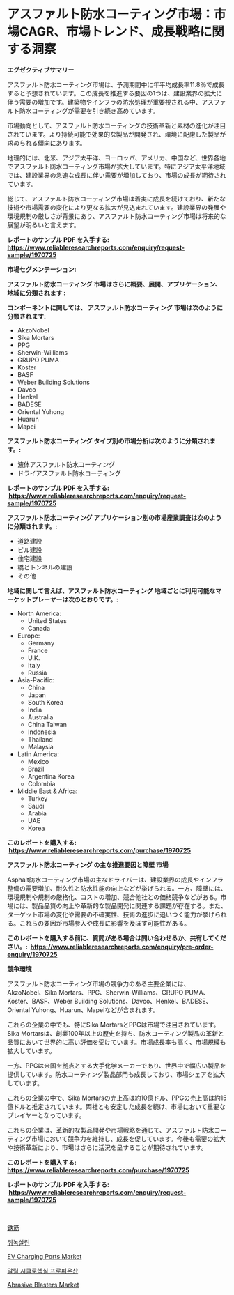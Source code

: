 <p><h1>アスファルト防水コーティング市場：市場CAGR、市場トレンド、成長戦略に関する洞察</h1></p><p><strong>エグゼクティブサマリー</strong></p>
<p><p>アスファルト防水コーティング市場は、予測期間中に年平均成長率11.8％で成長すると予想されています。この成長を推進する要因の1つは、建設業界の拡大に伴う需要の増加です。建築物やインフラの防水処理が重要視される中、アスファルト防水コーティングが需要を引き続き高めています。</p><p>市場動向として、アスファルト防水コーティングの技術革新と素材の進化が注目されています。より持続可能で効果的な製品が開発され、環境に配慮した製品が求められる傾向にあります。</p><p>地理的には、北米、アジア太平洋、ヨーロッパ、アメリカ、中国など、世界各地でアスファルト防水コーティング市場が拡大しています。特にアジア太平洋地域では、建設業界の急速な成長に伴い需要が増加しており、市場の成長が期待されています。</p><p>総じて、アスファルト防水コーティング市場は着実に成長を続けており、新たな技術や市場需要の変化により更なる拡大が見込まれています。建設業界の発展や環境規制の厳しさが背景にあり、アスファルト防水コーティング市場は将来的な展望が明るいと言えます。</p></p>
<p><strong>レポートのサンプル PDF を入手する: <a href="https://www.reliableresearchreports.com/enquiry/request-sample/1970725">https://www.reliableresearchreports.com/enquiry/request-sample/1970725</a></strong></p>
<p><strong>市場セグメンテーション:</strong></p>
<p><strong> アスファルト防水コーティング 市場はさらに概要、展開、アプリケーション、地域に分類されます :</strong></p>
<p><strong>コンポーネントに関しては、 アスファルト防水コーティング 市場は次のように分類されます: &nbsp;</strong></p>
<p><ul><li>AkzoNobel</li><li>Sika Mortars</li><li>PPG</li><li>Sherwin-Williams</li><li>GRUPO PUMA</li><li>Koster</li><li>BASF</li><li>Weber Building Solutions</li><li>Davco</li><li>Henkel</li><li>BADESE</li><li>Oriental Yuhong</li><li>Huarun</li><li>Mapei</li></ul></p>
<p><strong> アスファルト防水コーティング タイプ別の市場分析は次のように分類されます。:</strong></p>
<p><ul><li>液体アスファルト防水コーティング</li><li>ドライアスファルト防水コーティング</li></ul></p>
<p><strong>レポートのサンプル PDF を入手する: &nbsp;<a href="https://www.reliableresearchreports.com/enquiry/request-sample/1970725">https://www.reliableresearchreports.com/enquiry/request-sample/1970725</a></strong></p>
<p><strong> アスファルト防水コーティング アプリケーション別の市場産業調査は次のように分類されます。:</strong></p>
<p><ul><li>道路建設</li><li>ビル建設</li><li>住宅建設</li><li>橋とトンネルの建設</li><li>その他</li></ul></p>
<p><strong>地域に関して言えば、アスファルト防水コーティング 地域ごとに利用可能なマーケットプレーヤーは次のとおりです。:</strong></p>
<p><ul>
    <li>
        North America:
        <ul>
            <li>United States</li>
            <li>Canada</li>
        </ul>
    </li>
    <li>
        Europe:
        <ul>
            <li>Germany</li>
            <li>France</li>
            <li>U.K.</li>
            <li>Italy</li>
            <li>Russia</li>
        </ul>
    </li>
    <li>
        Asia-Pacific:
        <ul>
            <li>China</li>
            <li>Japan</li>
            <li>South Korea</li>
            <li>India</li>
            <li>Australia</li>
            <li>China Taiwan</li>
            <li>Indonesia</li>
            <li>Thailand</li>
            <li>Malaysia</li>
        </ul>
    </li>
    <li>
        Latin America:
        <ul>
            <li>Mexico</li>
            <li>Brazil</li>
            <li>Argentina Korea</li>
            <li>Colombia</li>
        </ul>
    </li>
    <li>
        Middle East & Africa:
        <ul>
            <li>Turkey</li>
            <li>Saudi</li>
            <li>Arabia</li>
            <li>UAE</li>
            <li>Korea</li>
        </ul>
    </li>
    </ul></p>
<p><strong>このレポートを購入する: &nbsp;<a href="https://www.reliableresearchreports.com/purchase/1970725">https://www.reliableresearchreports.com/purchase/1970725</a></strong></p>
<p><strong>アスファルト防水コーティング の主な推進要因と障壁 市場</strong></p>
<p><p>Asphalt防水コーティング市場の主なドライバーは、建設業界の成長やインフラ整備の需要増加、耐久性と防水性能の向上などが挙げられる。一方、障壁には、環境規制や規制の厳格化、コストの増加、競合他社との価格競争などがある。市場には、製品品質の向上や革新的な製品開発に関連する課題が存在する。また、ターゲット市場の変化や需要の不確実性、技術の進歩に追いつく能力が挙げられる。これらの要因が市場参入や成長に影響を及ぼす可能性がある。</p></p>
<p><strong>このレポートを購入する前に、質問がある場合は問い合わせるか、共有してください。:&nbsp; <a href="https://www.reliableresearchreports.com/enquiry/pre-order-enquiry/1970725">https://www.reliableresearchreports.com/enquiry/pre-order-enquiry/1970725</a></strong></p>
<p><strong>競争環境</strong></p>
<p><p>アスファルト防水コーティング市場の競争力のある主要企業には、AkzoNobel、Sika Mortars、PPG、Sherwin-Williams、GRUPO PUMA、Koster、BASF、Weber Building Solutions、Davco、Henkel、BADESE、Oriental Yuhong、Huarun、Mapeiなどが含まれます。</p><p>これらの企業の中でも、特にSika MortarsとPPGは市場で注目されています。Sika Mortarsは、創業100年以上の歴史を持ち、防水コーティング製品の革新と品質において世界的に高い評価を受けています。市場成長率も高く、市場規模も拡大しています。</p><p>一方、PPGは米国を拠点とする大手化学メーカーであり、世界中で幅広い製品を提供しています。防水コーティング製品部門も成長しており、市場シェアを拡大しています。</p><p>これらの企業の中で、Sika Mortarsの売上高は約10億ドル、PPGの売上高は約15億ドルと推定されています。両社とも安定した成長を続け、市場において重要なプレイヤーとなっています。</p><p>これらの企業は、革新的な製品開発や市場戦略を通じて、アスファルト防水コーティング市場において競争力を維持し、成長を促しています。今後も需要の拡大や技術革新により、市場はさらに活況を呈することが期待されています。</p></p>
<p><strong>このレポートを購入する: &nbsp; <a href="https://www.reliableresearchreports.com/purchase/1970725">https://www.reliableresearchreports.com/purchase/1970725</a></strong></p>
<p><strong>レポートのサンプル PDF を入手する: &nbsp;<a href="https://www.reliableresearchreports.com/enquiry/request-sample/1970725">https://www.reliableresearchreports.com/enquiry/request-sample/1970725</a></strong><strong></strong></p>
<p>&nbsp;</p>
<p><p><a href="https://github.com/AaronVargas43/Market-Research-Report-List-1/blob/main/680930511349.md">鉄筋</a></p><p><a href="https://github.com/Howaoole34545/Market-Research-Report-List-1/blob/main/799323310313.md">퀴녹살린</a></p><p><a href="https://issuu.com/reportprime-2/docs/ev-charging-ports-market-size-2030.pptx">EV Charging Ports Market</a></p><p><a href="https://github.com/vs2869dizt0/Market-Research-Report-List-1/blob/main/526597310312.md">알릴 시클로헥실 프로피온산</a></p><p><a href="https://view.publitas.com/reportprime-1/abrasive-blasters-market-size-share-trends-analysis-report-by-material-by-type-by-end-user-by-region-and-segment-forecasts-2024-2031/">Abrasive Blasters Market</a></p></p>